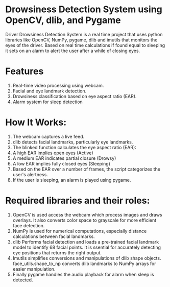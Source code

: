 # Drowsiness Detection System using OpenCV, dlib, and Pygame
Driver Drowsiness Detection System is a real time project that uses python libraries like OpenCV, NumPy, pygame, dlib and imutils that monitors the eyes of the driver. Based on real time calculations if found equal to sleeping it sets on an alarm to alert the user after a while of closing eyes.

# Features
1. Real-time video processing using webcam.  
2. Facial and eye landmark detection.  
3. Drowsiness classification based on eye aspect ratio (EAR).  
4. Alarm system for sleep detection
# How It Works:
1. The webcam captures a live feed.  
2. dlib detects facial landmarks, particularly eye landmarks.  
3. The blinked function calculates the eye aspect ratio (EAR):  
4. A high EAR implies open eyes (Active)  
5. A medium EAR indicates partial closure (Drowsy)  
6. A low EAR implies fully closed eyes (Sleeping)  
7. Based on the EAR over a number of frames, the script categorizes the user's alertness.  
8. If the user is sleeping, an alarm is played using pygame.  

# Required libraries and their roles:
1. OpenCV is used access the webcam which process images and draws overlays. It also converts color space to grayscale for more efficient face detection.  
2. NumPy is used for numerical computations, especially distance calculations between facial landmarks.  
3. dlib Performs facial detection and loads a pre-trained facial landmark model to identify 68 facial points. It is ssential for accurately detecting eye positions that returns the right output.  
4. Imutils simplifies conversions and manipulations of dlib shape objects. face_utils.shape_to_np converts dlib landmarks to NumPy arrays for easier manipulation.  
5. Finally pygame handles the audio playback for alarm when sleep is detected.  
